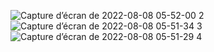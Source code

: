 ![Capture d’écran de 2022-08-08 05-52-00](https://user-images.githubusercontent.com/58574953/183335588-7ddee977-7dc0-4506-beff-6f44746f7632.png)
2
![Capture d’écran de 2022-08-08 05-51-34](https://user-images.githubusercontent.com/58574953/183335589-6187e212-b2af-4f98-b4f6-a3672de5b198.png)
3
![Capture d’écran de 2022-08-08 05-51-29](https://user-images.githubusercontent.com/58574953/183335591-e59efa4c-c994-445e-8aa5-8fc99b0c101a.png)
4
